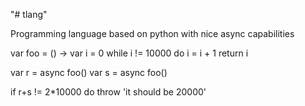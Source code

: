 "# tlang" 

Programming language based on python with nice async capabilities

var foo = () ->
	var i = 0
	while i != 10000 do 
		i = i + 1
	return i

var r = async foo()
var s = async foo()

if r+s != 2*10000 do
	throw 'it should be 20000'
